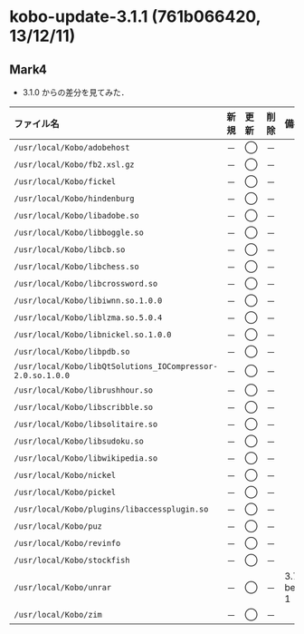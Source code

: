 # kobo-update-3.1.1 (761b066420, 13/12/11) #
## Mark4 ##
  * 3.1.0 からの差分を見てみた．

|ファイル名|新規|更新|削除|備考|
|:--------------|:-----|:-----|:-----|:-----|
|`/usr/local/Kobo/adobehost`|－|◯|－|  |
|`/usr/local/Kobo/fb2.xsl.gz`|－|◯|－|  |
|`/usr/local/Kobo/fickel`|－|◯|－|  |
|`/usr/local/Kobo/hindenburg`|－|◯|－|  |
|`/usr/local/Kobo/libadobe.so`|－|◯|－|  |
|`/usr/local/Kobo/libboggle.so`|－|◯|－|  |
|`/usr/local/Kobo/libcb.so`|－|◯|－|  |
|`/usr/local/Kobo/libchess.so`|－|◯|－|  |
|`/usr/local/Kobo/libcrossword.so`|－|◯|－|  |
|`/usr/local/Kobo/libiwnn.so.1.0.0`|－|◯|－|  |
|`/usr/local/Kobo/liblzma.so.5.0.4`|－|◯|－|  |
|`/usr/local/Kobo/libnickel.so.1.0.0`|－|◯|－|  |
|`/usr/local/Kobo/libpdb.so`|－|◯|－|  |
|`/usr/local/Kobo/libQtSolutions_IOCompressor-2.0.so.1.0.0`|－|◯|－|  |
|`/usr/local/Kobo/librushhour.so`|－|◯|－|  |
|`/usr/local/Kobo/libscribble.so`|－|◯|－|  |
|`/usr/local/Kobo/libsolitaire.so`|－|◯|－|  |
|`/usr/local/Kobo/libsudoku.so`|－|◯|－|  |
|`/usr/local/Kobo/libwikipedia.so`|－|◯|－|  |
|`/usr/local/Kobo/nickel`|－|◯|－|  |
|`/usr/local/Kobo/pickel`|－|◯|－|  |
|`/usr/local/Kobo/plugins/libaccessplugin.so`|－|◯|－|  |
|`/usr/local/Kobo/puz`|－|◯|－|  |
|`/usr/local/Kobo/revinfo`|－|◯|－|  |
|`/usr/local/Kobo/stockfish`|－|◯|－|  |
|`/usr/local/Kobo/unrar`|－|◯|－|3.71 beta 1|
|`/usr/local/Kobo/zim`|－|◯|－|  |